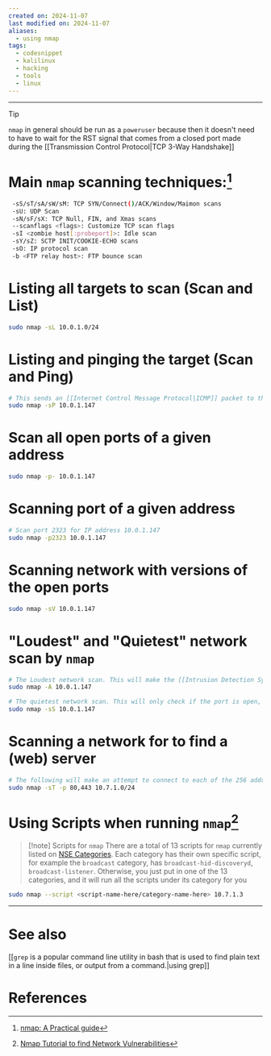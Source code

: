 ```yaml
---
created on: 2024-11-07
last modified on: 2024-11-07
aliases:
  - using nmap
tags:
  - codesnippet
  - kalilinux
  - hacking
  - tools
  - linux
---
```


---
> [!tip]
> `nmap` in general should be run as a `poweruser` because then it doesn't need to have to wait for the RST signal that comes from a closed port made during the [[Transmission Control Protocol|TCP 3-Way Handshake]]

# Main `nmap` scanning techniques:[^1]
```sh
 -sS/sT/sA/sW/sM: TCP SYN/Connect()/ACK/Window/Maimon scans
 -sU: UDP Scan
 -sN/sF/sX: TCP Null, FIN, and Xmas scans
 --scanflags <flags>: Customize TCP scan flags
 -sI <zombie host[:probeport]>: Idle scan
 -sY/sZ: SCTP INIT/COOKIE-ECHO scans
 -sO: IP protocol scan
 -b <FTP relay host>: FTP bounce scan
```
# Listing all targets to scan  (Scan and List)
```sh
sudo nmap -sL 10.0.1.0/24
```
# Listing and pinging the target (Scan and Ping)
```sh
# This sends an [[Internet Control Message Protocol|ICMP]] packet to the target, effectively pinging it.
sudo nmap -sP 10.0.1.147
```
# Scan all open ports of a given address
```sh
sudo nmap -p- 10.0.1.147
```
# Scanning port of a given address
```sh
# Scan port 2323 for IP address 10.0.1.147
sudo nmap -p2323 10.0.1.147
```
# Scanning network with versions of the open ports
```sh
sudo nmap -sV 10.0.1.147
```
# "Loudest" and "Quietest" network scan by `nmap`
```sh
# The Loudest network scan. This will make the [[Intrusion Detection System|IDS]] of the targetted system notice that you had tried to scan the ports of the address
sudo nmap -A 10.0.1.147

# The quietest network scan. This will only check if the port is open, as it leaves without sending back an ACK signal, after receiving the SYN/ACK signal from the target (signalling that it's open)
sudo nmap -sS 10.0.1.147
```
# Scanning a network for to find a (web) server
```sh
# The following will make an attempt to connect to each of the 256 address under 10.7.1.0-255, and will try out the port 80 (http) and 443 (https)
sudo nmap -sT -p 80,443 10.7.1.0/24
```

# Using Scripts when running `nmap`[^2]

> [!note] Scripts for `nmap`
> There are a total of 13 scripts for `nmap` currently listed on [NSE Categories](https://nmap.org/nsedoc/categories/). Each category has their own specific script, for example the `broadcast` category, has `broadcast-hid-discoveryd`, `broadcast-listener`. Otherwise, you just put in one of the 13 categories, and it will run all the scripts under its category for you

```sh
sudo nmap --script <script-name-here/category-name-here> 10.7.1.3
```

---

# See also
[[`grep` is a popular command line utility in bash that is used to find plain text in a line inside files, or output from a command.|using grep]]
# References
[^1]: [nmap: A Practical guide](https://www.youtube.com/watch?v=fMdei5VbJMc)
[^2]: [Nmap Tutorial to find Network Vulnerabilities](https://www.youtube.com/watch?v=4t4kBkMsDbQ)